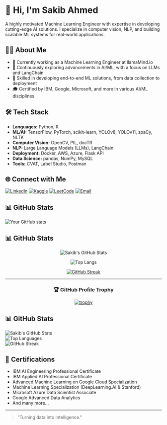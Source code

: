 # 👋 Hi, I'm Sakib Ahmed

A highly motivated Machine Learning Engineer with expertise in developing cutting-edge AI solutions. I specialize in computer vision, NLP, and building scalable ML systems for real-world applications.

## 👨‍💻 About Me

- 🔭 Currently working as a Machine Learning Engineer at llamaMind.io
- 🌱 Continuously exploring advancements in AI/ML, with a focus on LLMs and LangChain
- 💼 Skilled in developing end-to-end ML solutions, from data collection to deployment
- 🎓 Certified by IBM, Google, Microsoft, and more in various AI/ML disciplines

## 🛠️ Tech Stack

- **Languages:** Python, R
- **ML/AI:** TensorFlow, PyTorch, scikit-learn, YOLOv8, YOLOv11, spaCy, NLTK
- **Computer Vision:** OpenCV, PIL, docTR
- **NLP:** Large Language Models (LLMs), LangChain
- **Deployment:** Docker, AWS, Azure, Flask API
- **Data Science:** pandas, NumPy, MySQL
- **Tools:** CVAT, Label Studio, Postman

## 🌐 Connect with Me

[![LinkedIn](https://img.shields.io/badge/LinkedIn-0077B5?style=for-the-badge&logo=linkedin&logoColor=white)](https://linkedin.com/in/sakibahmedai)
[![Kaggle](https://img.shields.io/badge/Kaggle-20BEFF?style=for-the-badge&logo=kaggle&logoColor=white)](https://kaggle.com/skbahmed)
[![LeetCode](https://img.shields.io/badge/LeetCode-FFA116?style=for-the-badge&logo=leetcode&logoColor=black)](https://leetcode.com/SakibAhmedShuva)
[![Email](https://img.shields.io/badge/Email-D14836?style=for-the-badge&logo=gmail&logoColor=white)](mailto:sakibahmedbup@gmail.com)

## 📊 GitHub Stats

![Your GitHub stats](https:///api?username=SakibAhmedShuva&show_icons=true&theme=radical)


## 📊 GitHub Stats

<div align="center">
  
![Sakib's GitHub Stats](https://github-readme-stats.vercel.app/api?username=SakibAhmedShuva&show_icons=true&theme=tokyonight)

![Top Langs](https://github-readme-stats.vercel.app/api/top-langs/?username=SakibAhmedShuva&layout=compact&theme=tokyonight)

[![GitHub Streak](https://github-readme-streak-stats.herokuapp.com/?user=SakibAhmedShuva&theme=tokyonight)](https://git.io/streak-stats)

</div>

---

<div align="center">
  
### 🏆 GitHub Profile Trophy

[![trophy](https://github-profile-trophy.vercel.app/?username=SakibAhmedShuva&theme=tokyonight&column=7)](https://github.com/ryo-ma/github-profile-trophy)

</div>



## 📊 GitHub Stats

![Sakib's GitHub Stats](https://github-readme-stats.vercel.app/api?username=SakibAhmedShuva&show_icons=true&theme=radical&count_private=true&hide=stars)  
![Top Languages](https://github-readme-stats.vercel.app/api/top-langs/?username=SakibAhmedShuva&layout=compact&theme=radical)  
![GitHub Streak](https://github-readme-streak-stats.herokuapp.com/?user=SakibAhmedShuva&theme=radical)


## 📜 Certifications

- IBM AI Engineering Professional Certificate
- IBM Applied AI Professional Certificate
- Advanced Machine Learning on Google Cloud Specialization
- Machine Learning Specialization (DeepLearning.AI & Stanford)
- Microsoft Azure Data Scientist Associate
- Google Advanced Data Analytics
- And many more...

---

> "Turning data into intelligence."

